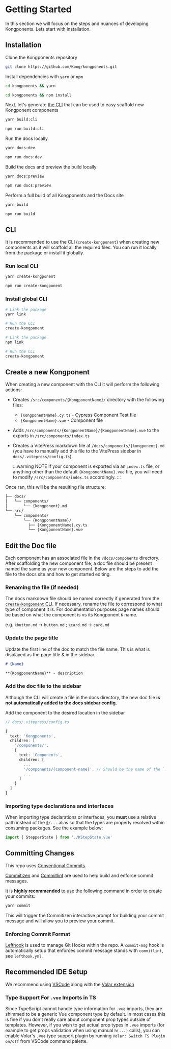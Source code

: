 # Getting Started

In this section we will focus on the steps and nuances of developing Kongponents. Lets start with installation.

## Installation

Clone the Kongponents repository

```sh
git clone https://github.com/Kong/kongponents.git
```

Install dependencies with `yarn` or `npm`

<CodeGroup>
  <CodeGroupItem title="yarn" active>

  ```sh
  cd kongponents && yarn
  ```

  </CodeGroupItem>

  <CodeGroupItem title="npm">

  ```sh
  cd kongponents && npm install
  ```

  </CodeGroupItem>
</CodeGroup>

Next, let's generate [the CLI](#cli) that can be used to easy scaffold new Kongponent components

<CodeGroup>
  <CodeGroupItem title="yarn" active>

  ```sh
  yarn build:cli
  ```

  </CodeGroupItem>

  <CodeGroupItem title="npm">

  ```sh
  npm run build:cli
  ```

  </CodeGroupItem>
</CodeGroup>

Run the docs locally

<CodeGroup>
  <CodeGroupItem title="yarn" active>

  ```sh
  yarn docs:dev
  ```

  </CodeGroupItem>

  <CodeGroupItem title="npm">

  ```sh
  npm run docs:dev
  ```

  </CodeGroupItem>
</CodeGroup>

Build the docs and preview the build locally

<CodeGroup>
  <CodeGroupItem title="yarn" active>

  ```sh
  yarn docs:preview
  ```

  </CodeGroupItem>

  <CodeGroupItem title="npm">

  ```sh
  npm run docs:preview
  ```

  </CodeGroupItem>
</CodeGroup>

Perform a full build of all Kongponents and the Docs site

<CodeGroup>
  <CodeGroupItem title="yarn" active>

  ```sh
  yarn build
  ```

  </CodeGroupItem>

  <CodeGroupItem title="npm">

  ```sh
  npm run build
  ```

  </CodeGroupItem>
</CodeGroup>

## CLI

It is recommended to use the CLI (`create-kongponent`) when creating new components as it will scaffold all the required files. You can run it locally from the package or install it globally.

### Run local CLI

<CodeGroup>
  <CodeGroupItem title="yarn" active>

  ```sh
  yarn create-kongponent
  ```

  </CodeGroupItem>

  <CodeGroupItem title="npm">

  ```sh
  npm run create-kongponent
  ```

  </CodeGroupItem>
</CodeGroup>

### Install global CLI

<CodeGroup>
  <CodeGroupItem title="yarn" active>

  ```sh
  # Link the package
  yarn link

  # Run the CLI
  create-kongponent
  ```

  </CodeGroupItem>

  <CodeGroupItem title="npm">

  ```sh
  # Link the package
  npm link

  # Run the CLI
  create-kongponent
  ```

  </CodeGroupItem>
</CodeGroup>

## Create a new Kongponent

When creating a new component with the CLI it will perform the following actions:

- Creates `/src/components/{KongponentName}/` directory with the following files:
  - `{KongponentName}.cy.ts` - Cypress Component Test file
  - `{KongponentName}.vue` - Component file
- Adds `/src/components/{KongponentName}/{KongponentName}.vue` to the exports in `/src/components/index.ts`
- Creates a VitePress markdown file at `/docs/components/{kongponent}.md` (you have to manually add this file to the VitePress sidebar in `docs/.vitepress/config.ts`).

  :::warning NOTE
  If your component is exported via an `index.ts` file, or anything other than the default `{KongponentName}.vue` file, you will need to modify `/src/components/index.ts` accordingly.
  :::

Once ran, this will be the resulting file structure:

```bash
├── docs/
│   └── components/
│       └── {kongponent}.md
└── src/
    └── components/
        └── {KongponentName}/
          ├── {KongponentName}.cy.ts
          └── {KongponentName}.vue
```

## Edit the Doc file

Each component has an associated file in the `/docs/components` directory. After scaffolding the new component file, a doc file should be present named the same as your new component. Below are the steps to add the file to the docs site and how to get started editing.

### Renaming the file (if needed)

The docs markdown file should be named correctly if generated from the [`create-kongponent` CLI](#cli). If necessary, rename the file to correspond to what type of component it is. For documentation purposes page names should be based on what the component is vs its Kongponent `K` name.

e.g. `kbutton.md` &rarr; `button.md` ; `kcard.md` &rarr; `card.md`

### Update the page title

Update the first line of the doc to match the file name. This is what is displayed as the page title & in the sidebar.

```md
# {Name}

**{KongponentName}** - description
```

### Add the doc file to the sidebar

Although the CLI will create a file in the docs directory, the new doc file **is not automatically added to the docs sidebar config**.

Add the component to the desired location in the sidebar

```ts
// docs/.vitepress/config.ts

{
  text: 'Kongponents',
  children: [
    '/components/',
    {
      text: 'Components',
      children: [
        ...
        '/components/{component-name}', // Should be the name of the `.md` markdown file, without the extension
        ...
      ]
    }
  ]
}
```

### Importing type declarations and interfaces

When importing type declarations or interfaces, you **must** use a relative path instead of the `@/...` alias so that the types are properly resolved within consuming packages. See the example below:

```ts
import { StepperState } from './KStepState.vue'
```

## Committing Changes

This repo uses [Conventional Commits](https://www.conventionalcommits.org/en/v1.0.0/).

[Commitizen](https://github.com/commitizen/cz-cli) and [Commitlint](https://github.com/conventional-changelog/commitlint) are used to help build and enforce commit messages.

It is __highly recommended__ to use the following command in order to create your commits:

```sh
yarn commit
```

This will trigger the Commitizen interactive prompt for building your commit message and will allow you to preview your commit.

### Enforcing Commit Format

[Lefthook](https://github.com/evilmartians/lefthook) is used to manage Git Hooks within the repo. A `commit-msg` hook is automatically setup that enforces commit message stands with `commitlint`, see `lefthook.yml`.

## Recommended IDE Setup

We recommend using [VSCode](https://code.visualstudio.com/) along with the [Volar extension](https://marketplace.visualstudio.com/items?itemName=johnsoncodehk.volar)

### Type Support For `.vue` Imports in TS

Since TypeScript cannot handle type information for `.vue` imports, they are shimmed to be a generic Vue component type by default. In most cases this is fine if you don't really care about component prop types outside of templates. However, if you wish to get actual prop types in `.vue` imports (for example to get props validation when using manual `h(...)` calls), you can enable Volar's `.vue` type support plugin by running `Volar: Switch TS Plugin on/off` from VSCode command palette.
